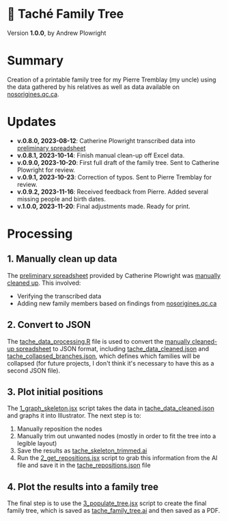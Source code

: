 🌳 Taché Family Tree
======================================================================================================
Version **1.0.0**, by Andrew Plowright


# Summary

Creation of a printable family tree for my Pierre Tremblay (my uncle) using the data gathered by his relatives as well as data available on [nosorigines.qc.ca](https://www.nosorigines.qc.ca/).


# Updates

- **v.0.8.0, 2023-08-12**: Catherine Plowright transcribed data into [preliminary spreadsheet](<xlsx/Pierre's family data sent to Andrew August 12th.xlsx>)
- **v.0.8.1, 2023-10-14**: Finish manual clean-up off Excel data.
- **v.0.9.0, 2023-10-20**: First full draft of the family tree. Sent to Catherine Plowright for review.
- **v.0.9.1, 2023-10-23**: Correction of typos. Sent to Pierre Tremblay for review.
- **v.0.9.2, 2023-11-16**: Received feedback from Pierre. Added several missing people and birth dates.
- **v.1.0.0, 2023-11-20**: Final adjustments made. Ready for print.

# Processing

## 1. Manually clean up data

The [preliminary spreadsheet](<xlsx/Pierre's family data sent to Andrew August 12th.xlsx>) provided by Catherine Plowright was [manually cleaned up](xlsx/tache_data_cleaned.xlsx). This involved:
- Verifying the transcribed data
- Adding new family members based on findings from [nosorigines.qc.ca](https://www.nosorigines.qc.ca/)

## 2. Convert to JSON

The [tache_data_processing.R](tache_data_processing.R) file is used to convert the [manually cleaned-up spreadsheet](xlsx/tache_data_cleaned.xlsx) to JSON format, including [tache_data_cleaned.json](json/tache_data_cleaned.json) and [tache_collapsed_branches.json](json/tache_collapsed_branches.json), which defines which families will be collapsed (for future projects, I don't think it's necessary to have this as a second JSON file). 

## 3. Plot initial positions

The [1_graph_skeleton.jsx](js/1_graph_skeleton.jsx) script takes the data in [tache_data_cleaned.json](json/tache_data_cleaned.json) and graphs it into Illustrator. The next step is to:
1. Manually reposition the nodes
2. Manually trim out unwanted nodes (mostly in order to fit the tree into a legible layout)
4. Save the results as [tache_skeleton_trimmed.ai](ai/tache_skeleton_trimmed.ai)
4. Run the [2_get_repositions.jsx](js/2_get_repositions.jsx) script to grab this information from the AI file and save it in the [tache_repositions.json](json/tache_repositions.json) file

## 4. Plot the results into a family tree

The final step is to use the [3_populate_tree.jsx](js/3_populate_tree.jsx) script to create the final family tree, which is saved as [tache_family_tree.ai](ai/tache_family_tree.ai) and then saved as a PDF. 
